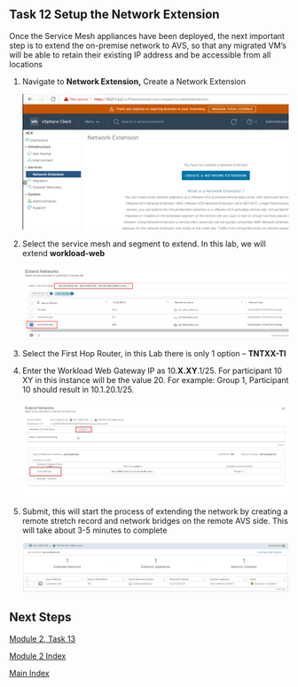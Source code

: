 ## **Task 12 Setup the Network Extension**

Once the Service Mesh appliances have been deployed, the next important step is
to extend the on-premise network to AVS, so that any migrated VM’s will be able
to retain their existing IP address and be accessible from all locations

1.  Navigate to **Network Extension,** Create a Network Extension

    ![](media/f9faed0da1836acad9fcfea26682da5a.png)

2.  Select the service mesh and segment to extend. In this lab, we will extend
    **workload-web**

    ![](media/4279fd1dd752bcb12e57d5d44c8725a1.png)

3.  Select the First Hop Router, in this Lab there is only 1 option –
    **TNTXX-TI**

4.  Enter the Workload Web Gateway IP as 10.**X.XY**.1/25. For participant 10 XY in this instance will be the value 20. For example: Group 1, Participant 10 should result in 10.1.20.1/25.

    ![](media/e9731ade07f7a8bf3ee8172fc72ae6b6.png)

5.  Submit, this will start the process of extending the network by creating a
    remote stretch record and network bridges on the remote AVS side. This will
    take about 3-5 minutes to complete

    ![](media/41ee30763f7c89fcfe7c427d25d12837.png)

## Next Steps

[Module 2, Task 13](module-2-task-13.md)

[Module 2 Index](module-2-index.md)

[Main Index](index.md)